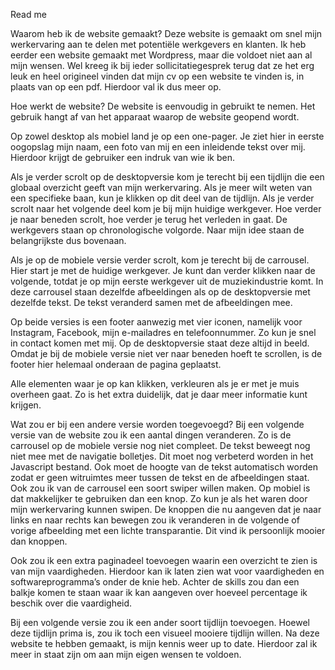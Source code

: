 Read me

Waarom heb ik de website gemaakt?
Deze website is gemaakt om snel mijn werkervaring aan te delen met potentiële werkgevers en klanten. Ik heb eerder een website gemaakt met Wordpress, maar die voldoet niet aan al mijn wensen. Wel kreeg ik bij ieder sollicitatiegesprek terug dat ze het erg leuk en heel origineel vinden dat mijn cv op een website te vinden is, in plaats van op een pdf. Hierdoor val ik dus meer op.

Hoe werkt de website?
De website is eenvoudig in gebruikt te nemen. Het gebruik hangt af van het apparaat waarop de website geopend wordt.

Op zowel desktop als mobiel land je op een one-pager. Je ziet hier in eerste oogopslag mijn naam, een foto van mij en een inleidende tekst over mij. Hierdoor krijgt de gebruiker een indruk van wie ik ben.

Als je verder scrolt op de desktopversie kom je terecht bij een tijdlijn die een globaal overzicht geeft van mijn werkervaring. Als je meer wilt weten van een specifieke baan, kun je klikken op dit deel van de tijdlijn. Als je verder scrolt naar het volgende deel kom je bij mijn huidige werkgever. Hoe verder je naar beneden scrolt, hoe verder je terug het verleden in gaat. De werkgevers staan op chronologische volgorde. Naar mijn idee staan de belangrijkste dus bovenaan. 

Als je op de mobiele versie verder scrolt, kom je terecht bij de carrousel. Hier start je met de huidige werkgever. Je kunt dan verder klikken naar de volgende, totdat je op mijn eerste werkgever uit de muziekindustrie komt. In deze carrousel staan dezelfde afbeeldingen als op de desktopversie met dezelfde tekst. De tekst veranderd samen met de afbeeldingen mee.

Op beide versies is een footer aanwezig met vier iconen, namelijk voor Instagram, Facebook, mijn e-mailadres en telefoonnummer. Zo kun je snel in contact komen met mij. Op de desktopversie staat deze altijd in beeld. Omdat je bij de mobiele versie niet ver naar beneden hoeft te scrollen, is de footer hier helemaal onderaan de pagina geplaatst. 

Alle elementen waar je op kan klikken, verkleuren als je er met je muis overheen gaat. Zo is het extra duidelijk, dat je daar meer informatie kunt krijgen.

Wat zou er bij een andere versie worden toegevoegd? 
Bij een volgende versie van de website zou ik een aantal dingen veranderen. Zo is de carrousel op de mobiele versie nog niet compleet. De tekst beweegt nog niet mee met de navigatie bolletjes. Dit moet nog verbeterd worden in het Javascript bestand. Ook moet de hoogte van de tekst automatisch worden zodat er geen witruimtes meer tussen de tekst en de afbeeldingen staat. Ook zou ik van de carrousel een soort swiper willen maken. Op mobiel is dat makkelijker te gebruiken dan een knop. Zo kun je als het waren door mijn werkervaring kunnen swipen. De knoppen die nu aangeven dat je naar links en naar rechts kan bewegen zou ik veranderen in de volgende of vorige afbeelding met een lichte transparantie. Dit vind ik persoonlijk mooier dan knoppen.

Ook zou ik een extra paginadeel toevoegen waarin een overzicht te zien is van mijn vaardigheden. Hierdoor kan ik laten zien wat voor vaardigheden en softwareprogramma’s onder de knie heb. Achter de skills zou dan een balkje komen te staan waar ik kan aangeven over hoeveel percentage ik beschik over die vaardigheid. 

Bij een volgende versie zou ik een ander soort tijdlijn toevoegen. Hoewel deze tijdlijn prima is, zou ik toch een visueel mooiere tijdlijn willen. Na deze website te hebben gemaakt, is mijn kennis weer up to date. Hierdoor zal ik meer in staat zijn om aan mijn eigen wensen te voldoen.
